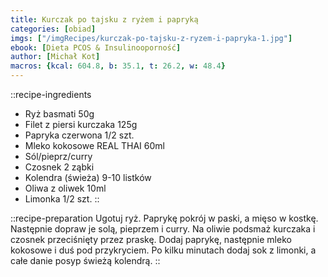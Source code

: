 ```yaml
---
title: Kurczak po tajsku z ryżem i papryką
categories: [obiad]
imgs: ["/imgRecipes/kurczak-po-tajsku-z-ryzem-i-papryka-1.jpg"]
ebook: [Dieta PCOS & Insulinooporność]
author: [Michał Kot]
macros: {kcal: 604.8, b: 35.1, t: 26.2, w: 48.4}
---
```

::recipe-ingredients
- Ryż basmati 50g
- Filet z piersi kurczaka 125g
- Papryka czerwona 1/2 szt.
- Mleko kokosowe REAL THAI 60ml
- Sól/pieprz/curry
- Czosnek 2 ząbki
- Kolendra (świeża) 9-10 listków
- Oliwa z oliwek 10ml
- Limonka 1/2 szt.
::

::recipe-preparation
Ugotuj ryż. Paprykę pokrój w paski, a mięso w kostkę. Następnie dopraw je solą, pieprzem i curry.
Na oliwie podsmaż kurczaka i czosnek przeciśnięty przez praskę. Dodaj paprykę, następnie mleko kokosowe i duś pod przykryciem.
Po kilku minutach dodaj sok z limonki, a całe danie posyp świeżą kolendrą.
::
